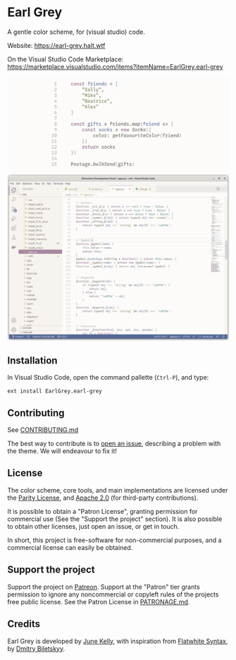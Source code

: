 # Earl Grey

A gentle color scheme, for (visual studio) code.

Website: https://earl-grey.halt.wtf

On the Visual Studio Code Marketplace: https://marketplace.visualstudio.com/items?itemName=EarlGrey.earl-grey

![Earl Grey demo with Javascript code](./eg-demo.png)
![Full demonstration in Visual Studio Code](./vsc-demo.png)


## Installation

In Visual Studio Code, open the command pallette (`Ctrl-P`), and type:

```
ext install EarlGrey.earl-grey
```

## Contributing

See [CONTRIBUTING.md](./CONTRIBUTING.md)

The best way to contribute is to [open an issue](https://github.com/earl-grey-theme/earl-grey-vsc/issues/new), describing a problem with the theme. We will endeavour to fix it!

## License

The color scheme, core tools, and main implementations are licensed under the [Parity License](./LICENSE-PARITY.md), and [Apache 2.0](./LICENSE-APACHE.txt) 
(for third-party contributions).

It is possible to obtain a "Patron License", granting permission for commercial use (See the "Support the project" section). It is also possible to obtain other licenses, just open an issue, or get in touch.

In short, this project is free-software for non-commercial purposes, and a
commercial license can easily be obtained.

## Support the project

Support the project on [Patreon](https://www.patreon.com/junek). Support at the 
"Patron" tier grants permission to ignore any noncommercial or copyleft rules of the 
projects free public license. See the Patron License in [PATRONAGE.md](./PATRONAGE.md).


## Credits

Earl Grey is developed by [June Kelly](https://halt.wtf), with inspiration from
[Flatwhite Syntax](https://github.com/biletskyy/flatwhite-syntax), by
[Dmitry Biletskyy](https://github.com/biletskyy).

